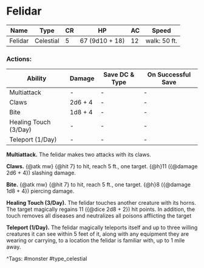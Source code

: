 # Felidar

| Name | Type | CR | HP | AC | Speed |
|------|------|----|----|----|-------|
| Felidar | Celestial | 5 | 67 (9d10 + 18) | 12 | walk: 50 ft. |

### Actions:

| Ability | Damage | Save DC & Type | On Successful Save |
|---------|--------|----------------|--------------------|
| Multiattack | - | - | - |
| Claws | 2d6 + 4 | - | - |
| Bite | 1d8 + 4 | - | - |
| Healing Touch (3/Day) | - | - | - |
| Teleport (1/Day) | - | - | - |


**Multiattack.** The felidar makes two attacks with its claws.

**Claws.** {@atk mw} {@hit 7} to hit, reach 5 ft., one target. {@h}11 ({@damage 2d6 + 4}) slashing damage.

**Bite.** {@atk mw} {@hit 7} to hit, reach 5 ft., one target. {@h}8 ({@damage 1d8 + 4}) piercing damage.

**Healing Touch (3/Day).** The felidar touches another creature with its horns. The target magically regains 11 ({@dice 2d8 + 2}) hit points. In addition, the touch removes all diseases and neutralizes all poisons afflicting the target

**Teleport (1/Day).** The felidar magically teleports itself and up to three willing creatures it can see within 5 feet of it, along with any equipment they are wearing or carrying, to a location the felidar is familiar with, up to 1 mile away.

^Tags: #monster #type_celestial